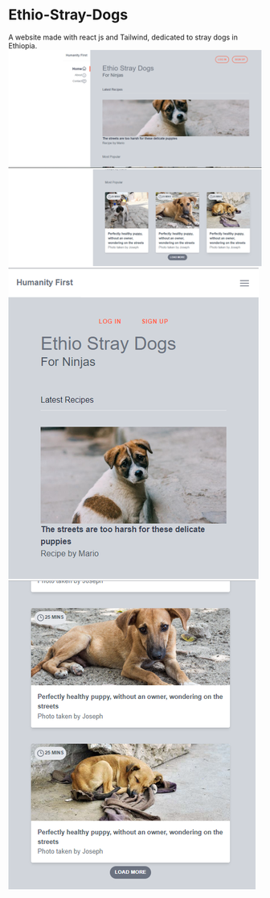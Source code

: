 # Ethio-Stray-Dogs

A website made with react js and Tailwind, dedicated to stray dogs in Ethiopia.
![](src/img/ethio-dogs-ss1.png)
![](src/img/ethio-dogs-ss2.png)
![](src/img/ethio-dogs-ss3.png)
![](src/img/ethio-dogs-ss4.png)
